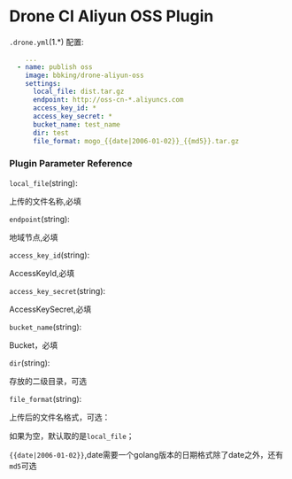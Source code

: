 # Drone CI Aliyun OSS Plugin

`.drone.yml`(1.*) 配置:
```yaml
    ...
  - name: publish oss
    image: bbking/drone-aliyun-oss
    settings:
      local_file: dist.tar.gz
      endpoint: http://oss-cn-*.aliyuncs.com
      access_key_id: *
      access_key_secret: *
      bucket_name: test_name
      dir: test
      file_format: mogo_{{date|2006-01-02}}_{{md5}}.tar.gz
```

### Plugin Parameter Reference

`local_file`(string): 

上传的文件名称,必填

`endpoint`(string):

地域节点,必填

`access_key_id`(string):

AccessKeyId,必填

`access_key_secret`(string):

AccessKeySecret,必填


`bucket_name`(string):

Bucket，必填


`dir`(string):

存放的二级目录，可选

`file_format`(string):

上传后的文件名格式，可选：

如果为空，默认取的是`local_file`；

`{{date|2006-01-02}}`,date需要一个golang版本的日期格式除了date之外，还有 `md5`可选